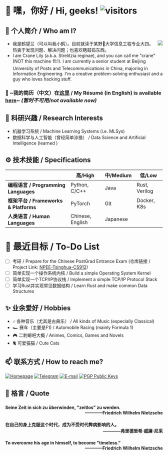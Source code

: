 #  👋 嘿，你好 / Hi, geeks! ![visitors](https://visitor-badge.glitch.me/badge?page_id=crane22.crane22)
## 🦩 个人简介 / Who am I?

<img align="right" src="https://github-readme-stats.vercel.app/api?username=crane22&show_icons=true&theme=prussian"/>

 - 我是鹤望兰（可以叫我小鹤）。目前就读于某野🐔大学信息工程专业大四。热衷于发现问题、解决问题；也喜欢瞎鼓捣东西。  
 - I am Crane Lily (a.k.a. Strelitzia reginae), and you can call me "crane" (NOT this machine 🏗️!). I am currently a senior student at Beijing University of Posts and Telecommunications in China, majoring in Information Engineering. I'm a creative problem-solving enthusiast and a guy who loves hacking stuff. 
### 📄 ~我的简历（中文）在[这里]() / My Résumé (in English) is available [here]()~ *(暂时不可用/not available now)*  
## 🌱 科研兴趣 / Research Interests
 - 机器学习系统 / Machine Learning Systems (i.e. MLSys)
 - 数据科学与人工智能（曾经简单涉猎） / Data Science and Artificial Intelligence (learned )
## ⚙️ 技术技能 / Specifications
| | 高/High | 中/Medium | 低/Low |
| --------------- | --------------- | --------------- | ------------- |
| **编程语言 / Programming Languages** | Python, C/C++ | Java | Rust, Verilog |
| **框架平台 / Frameworks & Platforms** | PyTorch | Git | Docker, K8s |
| **人类语言 / Human Languages** | Chinese, English | Japanese |  |
# 🔭 最近目标 / To-Do List
 - [ ] 考研 / Prepare for the Chinese PostGrad Entrance Exam (仓库链接 / Project Link: [NPEE-Tsinghua-CS912](https://github.com/crane22/NPEE-Tsinghua-CS912))  
 - [ ] 简单实现一个操作系统内核 / Build a simple Operating System Kernel
 - [ ] 简单实现一个TCP/IP协议栈 / Implement a simple TCP/IP Protocol Stack
 - [ ] 学习Rust并实现常见数据结构 / Learn Rust and make common Data Structures
<!---
## 🏢 开源贡献 / Contributions
--->
## ✨ 业余爱好 / Hobbies
 - 🎶 各种音乐（尤其是古典乐） / All kinds of Music (especially Classical)
 - 🏎️ 赛车（主要是F1) / Automobile Racing (mainly Formula 1)
 - 🎮 二刺螈吧大概 / Animes, Comics, Games and Novels
 - 🐈 可爱猫猫 / Cute Cats
## 📫 联系方式 / How to reach me?
[![Homepage](https://img.shields.io/badge/Blog-crane.moe-2b3388?style=for-the-badge&logo=netlify&logoColor=white)](https://crane.moe)
[![Telegram](https://img.shields.io/badge/Telegram-@crane22-0078D4?style=for-the-badge&logo=telegram&logoColor=white)](https://t.me/crane22)
[![E-mail](https://img.shields.io/badge/EMail-i@crane.moe-2ca5e0?style=for-the-badge&logo=mail.ru&logoColor=white)](mailto:i@crane.moe)
[![PGP Public Keys](https://img.shields.io/badge/PGP_Public_Keys-Download-66CCFF?style=for-the-badge&logo=monkeytie&logoColor=white)](https://raw.githubusercontent.com/crane22/crane22/master/PublicKeys/ContactCrane.key)
## 💬 格言 / Quote
###
#### Seine Zeit in sich zu überwinden, "zeitlos" zu werden. <div align="right">————Friedrich Wilhelm Nietzsche</div>
#### 在自己的身上克服这个时代，成为不受时代弊病影响的人。<div align="right">————弗里德里希·威廉·尼采</div>
#### To overcome his age in himself, to become "timeless." <div align="right">————Friedrich Wilhelm Nietzsche</div>

<!---
- 👋 Hi, I’m @crane22
- 👀 I’m interested in ...
- 🌱 I’m currently learning ...
- 💞️ I’m looking to collaborate on ...
- 📫 How to reach me ...
--->
<!---
crane22/crane22 is a ✨ special ✨ repository because its `README.md` (this file) appears on your GitHub profile.
You can click the Preview link to take a look at your changes.
--->
